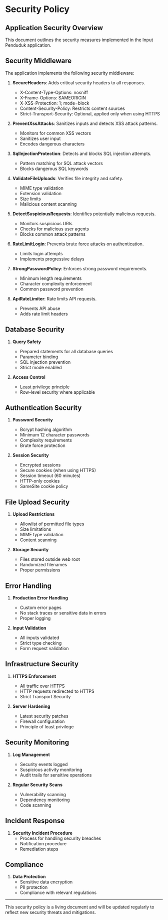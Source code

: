 # Security Policy

## Application Security Overview

This document outlines the security measures implemented in the Input Penduduk application.

## Security Middleware

The application implements the following security middleware:

1. **SecureHeaders**: Adds critical security headers to all responses.
   - X-Content-Type-Options: nosniff
   - X-Frame-Options: SAMEORIGIN
   - X-XSS-Protection: 1; mode=block
   - Content-Security-Policy: Restricts content sources
   - Strict-Transport-Security: Optional, applied only when using HTTPS

2. **PreventXssAttacks**: Sanitizes inputs and detects XSS attack patterns.
   - Monitors for common XSS vectors
   - Sanitizes user input
   - Encodes dangerous characters

3. **SqlInjectionProtection**: Detects and blocks SQL injection attempts.
   - Pattern matching for SQL attack vectors
   - Blocks dangerous SQL keywords

4. **ValidateFileUploads**: Verifies file integrity and safety.
   - MIME type validation
   - Extension validation
   - Size limits
   - Malicious content scanning

5. **DetectSuspiciousRequests**: Identifies potentially malicious requests.
   - Monitors suspicious URIs
   - Checks for malicious user agents
   - Blocks common attack patterns

6. **RateLimitLogin**: Prevents brute force attacks on authentication.
   - Limits login attempts
   - Implements progressive delays

7. **StrongPasswordPolicy**: Enforces strong password requirements.
   - Minimum length requirements
   - Character complexity enforcement
   - Common password prevention

8. **ApiRateLimiter**: Rate limits API requests.
   - Prevents API abuse
   - Adds rate limit headers

## Database Security

1. **Query Safety**
   - Prepared statements for all database queries
   - Parameter binding
   - SQL injection prevention
   - Strict mode enabled

2. **Access Control**
   - Least privilege principle
   - Row-level security where applicable

## Authentication Security

1. **Password Security**
   - Bcrypt hashing algorithm
   - Minimum 12 character passwords
   - Complexity requirements
   - Brute force protection

2. **Session Security**
   - Encrypted sessions
   - Secure cookies (when using HTTPS)
   - Session timeout (60 minutes)
   - HTTP-only cookies
   - SameSite cookie policy

## File Upload Security

1. **Upload Restrictions**
   - Allowlist of permitted file types
   - Size limitations
   - MIME type validation
   - Content scanning

2. **Storage Security**
   - Files stored outside web root
   - Randomized filenames
   - Proper permissions

## Error Handling

1. **Production Error Handling**
   - Custom error pages
   - No stack traces or sensitive data in errors
   - Proper logging

2. **Input Validation**
   - All inputs validated
   - Strict type checking
   - Form request validation

## Infrastructure Security

1. **HTTPS Enforcement**
   - All traffic over HTTPS
   - HTTP requests redirected to HTTPS
   - Strict Transport Security

2. **Server Hardening**
   - Latest security patches
   - Firewall configuration
   - Principle of least privilege

## Security Monitoring

1. **Log Management**
   - Security events logged
   - Suspicious activity monitoring
   - Audit trails for sensitive operations

2. **Regular Security Scans**
   - Vulnerability scanning
   - Dependency monitoring
   - Code scanning

## Incident Response

1. **Security Incident Procedure**
   - Process for handling security breaches
   - Notification procedure
   - Remediation steps

## Compliance

1. **Data Protection**
   - Sensitive data encryption
   - PII protection
   - Compliance with relevant regulations

---

This security policy is a living document and will be updated regularly to reflect new security threats and mitigations.
